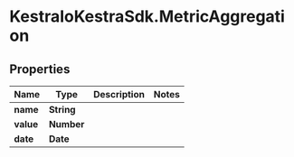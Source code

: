 # KestraIoKestraSdk.MetricAggregation

## Properties

Name | Type | Description | Notes
------------ | ------------- | ------------- | -------------
**name** | **String** |  | 
**value** | **Number** |  | 
**date** | **Date** |  | 



